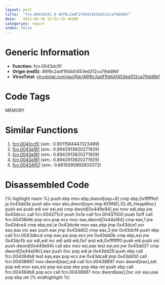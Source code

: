 ```yaml
---
layout: post
title:  "fcn.0043dc91 @ 46f6c2adf1fd4d1453ed312ca79dd9bf"
date:   2021-08-30 15:52:19 +0300
categories: report
index: false
---
```


# Generic Information
- **Function:** fcn.0043dc91
- **Origin (md5):** 46f6c2adf1fd4d1453ed312ca79dd9bf
- **VirusTotal:** [virustotal.com/gui/file/46f6c2adf1fd4d1453ed312ca79dd9bf][virustotal_ref]

# Code Tags
<span class="tag" id="MEMORY">MEMORY</span>


# Similar Functions

1. [fcn.0041ccf0][similar_1_ref] (sim.: 0.9011584447323499)
2. [fcn.0043a181][similar_2_ref] (sim.: 0.8942913820271929)
3. [fcn.0043a181][similar_3_ref] (sim.: 0.8942913820271929)
4. [fcn.0043a181][similar_4_ref] (sim.: 0.8942913820271929)
5. [fcn.00434f57][similar_5_ref] (sim.: 0.8819390892633372)


# Disassembled Code

{% highlight nasm %}
push ebp
mov ebp,dword[esp+8]
cmp ebp,0xffffffe0
ja 0x43dd3e
push ebx
mov ebx,dword[sym.imp.KERNEL32.dll_HeapAlloc]
push esi
push edi
xor esi,esi
cmp dword[0x449e94],esi
mov edi,ebp
jne 0x43dccc
call fcn.004371c0
push 0x1e
call fcn.00437000
push 0xff
call fcn.00436bfe
pop ecx
pop ecx
mov eax,dword[0x44a184]
cmp eax,1
jne 0x43dce4
cmp ebp,esi
je 0x43dcde
mov eax,ebp
jmp 0x43dce1
xor eax,eax
inc eax
push eax
jmp 0x43dd02
cmp eax,3
jne 0x43dcf4
push ebp
call fcn.0043dbcd
cmp eax,esi
pop ecx
jne 0x43dd0b
cmp ebp,esi
jne 0x43dcfb
xor edi,edi
inc edi
add edi,0xf
and edi,0xfffffff0
push edi
push esi
push dword[0x449e94]
call ebx
mov esi,eax
test esi,esi
jne 0x43dd37
cmp dword[0x44a08c],eax
push 0xc
pop edi
je 0x43dd29
push ebp
call fcn.004394b8
test eax,eax
pop ecx
jne 0x43dca8
jmp 0x43dd30
call fcn.00438897
mov dword[eax],edi
call fcn.00438897
mov dword[eax],edi
pop edi
mov eax,esi
pop esi
pop ebx
pop ebp
ret 
push ebp
call fcn.004394b8
pop ecx
call fcn.00438897
mov dword[eax],0xc
xor eax,eax
pop ebp
ret 
{% endhighlight %}


[similar_1_ref]: /report/fcn.0041ccf0@0aa2d73a5300dff2412388945614b507
[similar_2_ref]: /report/fcn.0043a181@ff219f45286905b4a87327ca719363be
[similar_3_ref]: /report/fcn.0043a181@8e21fa3f0489a6a256cf202e57f712bc
[similar_4_ref]: /report/fcn.0043a181@44e1ffcf4e71f4505c09d520fd75f1e4
[similar_5_ref]: /report/fcn.00434f57@7b00dd8f2abf54a73bfb09681334ff78
[virustotal_ref]: https://www.virustotal.com/gui/file/46f6c2adf1fd4d1453ed312ca79dd9bf